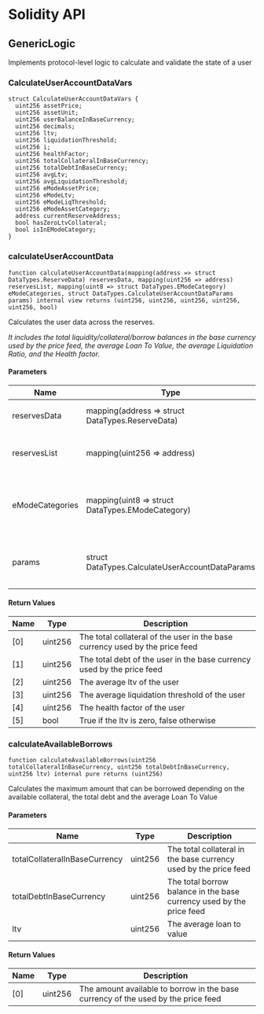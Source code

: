 # Solidity API

## GenericLogic

Implements protocol-level logic to calculate and validate the state of a user

### CalculateUserAccountDataVars

```solidity
struct CalculateUserAccountDataVars {
  uint256 assetPrice;
  uint256 assetUnit;
  uint256 userBalanceInBaseCurrency;
  uint256 decimals;
  uint256 ltv;
  uint256 liquidationThreshold;
  uint256 i;
  uint256 healthFactor;
  uint256 totalCollateralInBaseCurrency;
  uint256 totalDebtInBaseCurrency;
  uint256 avgLtv;
  uint256 avgLiquidationThreshold;
  uint256 eModeAssetPrice;
  uint256 eModeLtv;
  uint256 eModeLiqThreshold;
  uint256 eModeAssetCategory;
  address currentReserveAddress;
  bool hasZeroLtvCollateral;
  bool isInEModeCategory;
}
```

### calculateUserAccountData

```solidity
function calculateUserAccountData(mapping(address => struct DataTypes.ReserveData) reservesData, mapping(uint256 => address) reservesList, mapping(uint8 => struct DataTypes.EModeCategory) eModeCategories, struct DataTypes.CalculateUserAccountDataParams params) internal view returns (uint256, uint256, uint256, uint256, uint256, bool)
```

Calculates the user data across the reserves.

_It includes the total liquidity/collateral/borrow balances in the base currency used by the price feed,
the average Loan To Value, the average Liquidation Ratio, and the Health factor._

#### Parameters

| Name | Type | Description |
| ---- | ---- | ----------- |
| reservesData | mapping(address &#x3D;&gt; struct DataTypes.ReserveData) | The state of all the reserves |
| reservesList | mapping(uint256 &#x3D;&gt; address) | The addresses of all the active reserves |
| eModeCategories | mapping(uint8 &#x3D;&gt; struct DataTypes.EModeCategory) | The configuration of all the efficiency mode categories |
| params | struct DataTypes.CalculateUserAccountDataParams | Additional parameters needed for the calculation |

#### Return Values

| Name | Type | Description |
| ---- | ---- | ----------- |
| [0] | uint256 | The total collateral of the user in the base currency used by the price feed |
| [1] | uint256 | The total debt of the user in the base currency used by the price feed |
| [2] | uint256 | The average ltv of the user |
| [3] | uint256 | The average liquidation threshold of the user |
| [4] | uint256 | The health factor of the user |
| [5] | bool | True if the ltv is zero, false otherwise |

### calculateAvailableBorrows

```solidity
function calculateAvailableBorrows(uint256 totalCollateralInBaseCurrency, uint256 totalDebtInBaseCurrency, uint256 ltv) internal pure returns (uint256)
```

Calculates the maximum amount that can be borrowed depending on the available collateral, the total debt
and the average Loan To Value

#### Parameters

| Name | Type | Description |
| ---- | ---- | ----------- |
| totalCollateralInBaseCurrency | uint256 | The total collateral in the base currency used by the price feed |
| totalDebtInBaseCurrency | uint256 | The total borrow balance in the base currency used by the price feed |
| ltv | uint256 | The average loan to value |

#### Return Values

| Name | Type | Description |
| ---- | ---- | ----------- |
| [0] | uint256 | The amount available to borrow in the base currency of the used by the price feed |

